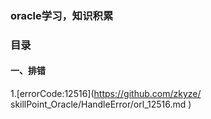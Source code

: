 ### **oracle学习，知识积累**
### **目录**
#### **一、排错**
1.[errorCode:12516](https://github.com/zkyze/ skillPoint_Oracle/HandleError/orl_12516.md
)
